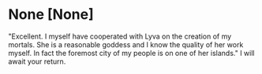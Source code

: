 # None [None]
"Excellent. I myself have cooperated with Lyva on the creation of my mortals. She is a reasonable goddess and I know the quality of her work myself. In fact the foremost city of my people is on one of her islands." I will await your return.
